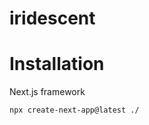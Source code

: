 # iridescent




<h1>Installation</h1>

Next.js framework
```bash
npx create-next-app@latest ./
```
